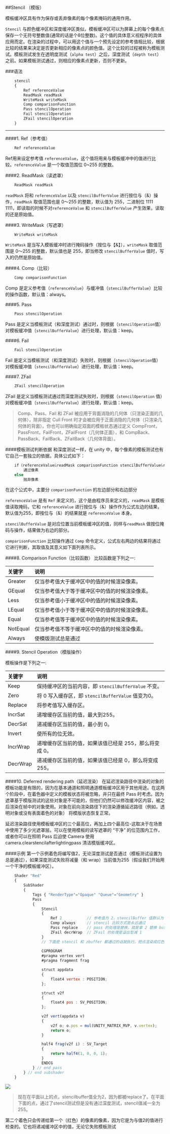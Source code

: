 ##Stencil （模版）

模板缓冲区具有作为保存或丢弃像素的每个像素掩码的通用作用。

`Stencil` 与颜色缓冲区和深度缓冲区类似，模板缓冲区可以为屏幕上的每个像素点保存一个无符号整数值(通常的话是个8位整数)。这个值的具体意义视程序的具体应用而定。在渲染的过程中，可以用这个值与一个预先设定的参考值相比较，根据比较的结果来决定是否更新相应的像素点的颜色值。这个比较的过程被称为模板测试。模板测试发生在透明度测试（`alpha test`）之后，深度测试（`depth test`）之前。如果模板测试通过，则相应的像素点更新，否则不更新。



###语法

```javascript
    stencil 
    {
        Ref referenceValue
        ReadMask readMask
        WriteMask writeMask
        Comp comparisonFunction
        Pass stencilOperation
        Fail stencilOperation
        ZFail stencilOperation
    }
```

---

####1. Ref（参考值）
```javascript
    Ref referenceValue
```

Ref用来设定参考值 `referenceValue`，这个值将用来与模板缓冲中的值进行比较。`referenceValue` 是一个取值范围位 0~255 的整数。


####2. ReadMask（读遮罩）
```javascript
    ReadMask readMask
```

`readMask` 将和 `referenceValue` 以及 `stencilBufferValue` 进行按位与（&）操作，`readMask` 取值范围也是 0～255 的整数，默认值为 255，二进制位 1111 1111，即读取的时候不对`referenceValue` 和 `stencilBufferValue` 产生效果，读取的还是原始值。


####3. WriteMask（写遮罩）
```javascript
    WriteMask writeMask
```
`WriteMask` 是当写入模板缓冲时进行掩码操作（按位与【&】），`writeMask` 取值范围是 0～255 的整数，默认值也是 255，即当修改 `stencilBufferValue` 值时，写入的仍然是原始值。



####4. Comp（比较）
```javascript
    Comp comparisonFunction
```
Comp 是定义参考值（`referenceValue`）与缓冲值（`stencilBufferValue`）比较的操作函数，默认值：always。



####5. Pass
```javascript
    Pass stencilOperation
```
Pass 是定义当模板测试（和深度测试）通过时，则根据（`stencilOperation`值）对模板缓冲值（`stencilBufferValue`）进行处理，默认值：keep。



####6. Fail
```javascript
    Fail stencilOperation
```
Fail 是定义当模板测试（和深度测试）失败时，则根据（`stencilOperation`值）对模板缓冲值（`stencilBufferValue`）进行处理，默认值：keep。

####7. ZFail
```javascript
    ZFail stencilOperation
```
ZFail 是定义当模板测试通过而深度测试失败时，则根据（`stencilOperation` 值）对模板缓冲值（`stencilBufferValue`）进行处理，默认值：keep。

>Comp、Pass、Fail 和 ZFail 被应用于背面消隐的几何体（只渲染正面的几何体），除非指定 Cull Front 时才会被应用于正面消隐的几何体（只渲染几何体的背面）。你也可以明确指定双面的模板状态通过定义 CompFront，PassFront，FailFront，ZFailFront（几何体正面），和 CompBack、PassBack、FailBack、ZFailBack（几何体背面）。

####模板测试判断依据
和深度测试一样，在 unity 中，每个像素的模板测试也有它自己一套独立的依据，具体公式如下：
```javascript
    if（referenceValue&readMask comparisonFunction stencilBufferValue&readMask）
        通过像素
    else
        抛弃像素
```

在这个公式中，主要分 `comparisonFunction` 的左边部分和右边部分

`referenceValue` 是有 `Ref` 来定义的，这个是由程序员来定义的，`readMask` 是模板值读取掩码，它和 `referenceValue` 进行按位与（&）操作作为公式左边的结果，默认值为255，即按位与（&）的结果就是 `referenceValue` 本身。

`stencilBufferValue` 是对应位置当前模板缓冲区的值，同样与`readMask` 做按位掩码与操作，结果做为右边的部分。

`comparisonFunction` 比较操作通过 `Comp` 命令定义，公式左右两边的结果将通过它进行判断，其取值及其意义如下面列表所示。


####8. Comparison Function（比较函数）
比较函数是下列之一:

|关键字|说明|
|:--|:--|
|Greater|仅当参考值大于缓冲区中的值的时候渲染像素。|
|GEqual|仅当参考值大于等于缓冲区中的值的时候渲染像素。|
|Less|仅当参考值小于缓冲区中的值的时候渲染像素。|
|LEqual|仅当参考值小于等于缓冲区中的值的时候渲染像素。|
|Equal|仅当参考值等于缓冲区中的值的时候渲染像素。|
|NotEqual|仅当参考值不等于缓冲区中的值的时候渲染像素。|
|Always|使模版测试总是通过|


####9. Stencil Operation（模版操作）

模板操作是下列之一:

|关键字|说明|
|:--|:--|
|Keep|保持缓冲区的当前内容，即 `stencilBufferValue` 不变。|
|Zero|将 0 写入缓存区，即 `stencilBufferValue` 值变为0。|
|Replace|将参考值写入缓存区。|
|IncrSat|递增缓存区当前的值，最大到255。|
|DecrSat|递减缓存区当前的值，最小到 0。|
|Invert|使所有的位无效。|
|IncrWrap|递增缓存区当前的值，如果该值已经是 255，那么将变成 0。|
|DecrWrap|递减缓存区当前的值，如果该值已经是 0，那么将变成 255。|


####10. Deferred rendering path（延迟渲染）
在延迟渲染路径中渲染的对象的模板功能是有限的，因为在基本通道和照明通道模板缓冲区用于其他用途。在这两个阶段中，在着色器中定义的模板状态将被忽略，并只在最终 Pass 时考虑。因为遮罩基于模版测试的这些对象是不可能的，但他们仍然可以修改缓冲区内容，被之后渲染在帧中的对象使用。对象在前向渲染路径下的渲染遵循延迟路径（例如，透明对象或没有表面着色的对象） 将模版状态恢复正常。

延迟渲染路径使用模板缓冲区的三个最高位，再加上四个最高位-这取决于在场景中使用了多少光遮罩层。可以在使用模板的读写遮罩的 “干净” 的位范围内工作，或者你可以在照明 Pass 后迫使 Camera 使用 camera.clearstencilafterlightingpass 清洁模版缓冲区。

####示例
第一个示例着色将编写值2，无论深度测试是否通过（模板测试设置为总是通过），如果深度测试失败将减量（和 wrap）当前值为255（假设我们开始用一个干净的模板缓冲区）。

```javascript
    Shader "Red" 
    { 
        SubShader 
        { 
            Tags { "RenderType"="Opaque" "Queue"="Geometry" }  
            Pass 
            { 
                Stencil 
                { 
                    Ref 2           // 参考值为 2，stencilBuffer 值默认为 0 
                    Comp always     // stencil 比较方式是永远通过 
                    Pass replace    // pass 的处理是替换，就是拿 2 替换 buffer 的值 
                    ZFail decrWrap  // ZFail 的处理是溢出型减 1 
                }   
                // 下面是 stencil 和 zbuffer 都通过的话就执行。把点渲染成红色。
  
                CGPROGRAM 
                #pragma vertex vert 
                #pragma fragment frag  

                struct appdata 
                { 
                    float4 vertex : POSITION; 
                };  

                struct v2f 
                { 
                    float4 pos : SV_POSITION; 
                };  

                v2f vert(appdata v) 
                { 
                    v2f o; o.pos = mul(UNITY_MATRIX_MVP, v.vertex); 
                    return o; 
                }  

                half4 frag(v2f i) : SV_Target 
                { 
                    return half4(1, 0, 0, 1); 
                } 
                ENDCG 
            } // end pass
        } // end subshader
    } 
```

![](/assets/stencil_red.png)
>现在在平面以上的点，stencilbuffer值全为2，因为都被replace了。在平面下面的点，通过了stencil测试但是没有通过深度测试，stencil值减一全为255。


第二个着色只会传递给第一个（红色）的像素的像素，因为它是为与值2的值进行检查的。它也将递减缓冲区中的值，无论它失败模板测试


